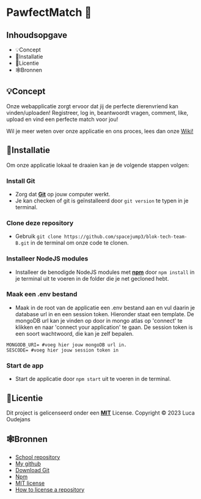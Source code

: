 # PawfectMatch 🐾
## Inhoudsopgave
* 💡Concept
* 👾Installatie
* 📝Licentie
* 🕸️Bronnen

## 💡Concept
Onze webapplicatie zorgt ervoor dat jij de perfecte dierenvriend kan vinden/uploaden!
Registreer, log in, beantwoordt vragen, comment, like, upload en vind een perfecte match voor jou! 

Wil je meer weten over onze applicatie en ons proces, lees dan onze [Wiki!](https://github.com/spacejump3/blok-tech-team-B/wiki)

## 👾Installatie 
Om onze applicatie lokaal te draaien kan je de volgende stappen volgen:

### Install Git
* Zorg dat **[Git](https://github.com/git-guides/install-git)** op jouw computer werkt.
* Je kan checken of git is geïnstalleerd door `git version` te typen in je terminal.

### Clone deze repository
* Gebruik `git clone https://github.com/spacejump3/blok-tech-team-B.git` in de terminal om onze code te clonen.

### Installeer NodeJS modules
* Installeer de benodigde NodeJS modules met **[npm](https://npmjs.com/)** door `npm install` in je terminal uit te voeren in de folder die je net gecloned hebt.

### Maak een .env bestand
* Maak in de root van de applicatie een .env bestand aan en vul daarin je database url in en een session token. Hieronder staat een template. De mongoDB url kan je vinden op door in mongo atlas op 'connect' te klikken en naar 'connect your application' te gaan. De session token is een soort wachtwoord, die kan je zelf bepalen.

```
MONGODB_URI= #voeg hier jouw mongoDB url in.
SESCODE= #voeg hier jouw session token in
```

### Start de app
* Start de applicatie door `npm start` uit te voeren in de terminal.

## 📝Licentie
Dit project is gelicenseerd onder een **[MIT](https://github.com/lucaoudejans/projecttech/blob/main/LICENSE)** License. Copyright © 2023 Luca Oudejans

## 🕸️Bronnen
* [School repository](https://github.com/cmda-bt)
* [My github](https://github.com/lucaoudejans/projecttech)
* [Download Git](https://github.com/git-guides/install-git)
* [Npm](https://npmjs.com/)
* [MIT license](https://github.com/lucaoudejans/projecttech/blob/main/LICENSE)
* [How to license a repository](https://docs.github.com/en/repositories/managing-your-repositorys-settings-and-features/customizing-your-repository/licensing-a-repository)
